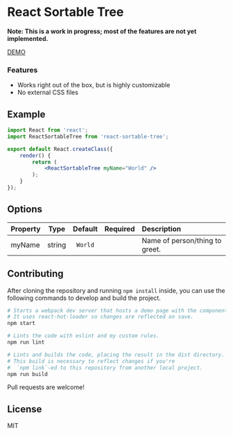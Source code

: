 # React Sortable Tree

__Note: This is a work in progress; most of the features are not yet implemented.__

[DEMO](https://fritz-c.github.io/react-sortable-tree/)

### Features

- Works right out of the box, but is highly customizable
- No external CSS files

## Example

```jsx
import React from 'react';
import ReactSortableTree from 'react-sortable-tree';

export default React.createClass({
    render() {
        return (
            <ReactSortableTree myName="World" />
        );
    }
});

```

## Options

Property            | Type   | Default        | Required | Description
:-------------------|:------:|:--------------:|:--------:|:----------------------------------------
myName              | string | `World`        |          | Name of person/thing to greet.

## Contributing

After cloning the repository and running `npm install` inside, you can use the following commands to develop and build the project.

```sh
# Starts a webpack dev server that hosts a demo page with the component.
# It uses react-hot-loader so changes are reflected on save.
npm start

# Lints the code with eslint and my custom rules.
npm run lint

# Lints and builds the code, placing the result in the dist directory.
# This build is necessary to reflect changes if you're 
#  `npm link`-ed to this repository from another local project.
npm run build
```

Pull requests are welcome!

## License

MIT
